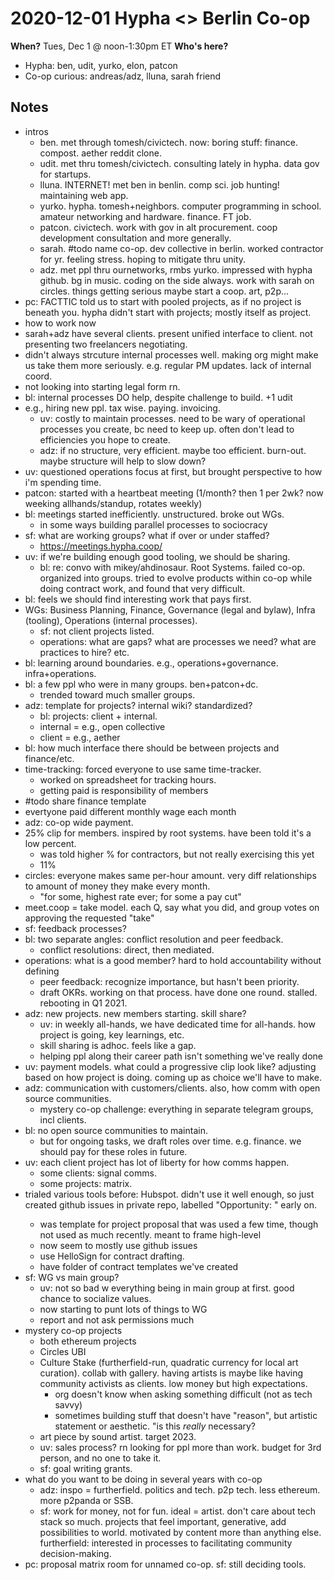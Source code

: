 # 2020-12-01 Hypha <> Berlin Co-op

**When?** Tues, Dec 1 @ noon-1:30pm ET
**Who's here?**
- Hypha: ben, udit, yurko, elon, patcon
- Co-op curious: andreas/adz, lluna, sarah friend

## Notes

* intros
	* ben. met through tomesh/civictech. now: boring stuff: finance. compost. aether reddit clone.
	* udit. met thru tomesh/civictech. consulting lately in hypha. data gov for startups.
	* lluna. INTERNET! met ben in benlin. comp sci. job hunting! maintaining web app.
	* yurko. hypha. tomesh+neighbors. computer programming in school. amateur networking and hardware. finance. FT job.
	* patcon. civictech. work with gov in alt procurement. coop development consultation and more generally.
	* sarah. #todo name co-op. dev collective in berlin. worked contractor for yr. feeling stress. hoping to mitigate thru unity.
	* adz. met ppl thru ournetworks, rmbs yurko. impressed with hypha github. bg in music. coding on the side always. work with sarah on circles. things getting serious maybe start a coop. art, p2p...
* pc: FACTTIC told us to start with pooled projects, as if no project is beneath you. hypha didn't start with projects; mostly itself as project.
* how to work now
* sarah+adz have several clients. present unified interface to client. not presenting two freelancers negotiating.
* didn't always strcuture internal processes well. making org might make us take them more seriously. e.g. regular PM updates. lack of internal coord.
* not looking into starting legal form rn.
* bl: internal processes DO help, despite challenge to build. +1 udit
* e.g., hiring new ppl. tax wise. paying. invoicing.
	* uv: costly to maintain processes. need to be wary of operational processes you create, bc need to keep up. often don't lead to efficiencies you hope to create.
	* adz: if no structure, very efficient. maybe too efficient. burn-out. maybe structure will help to slow down?
* uv: questioned operations focus at first, but brought perspective to how i'm spending time.
* patcon: started with a heartbeat meeting (1/month? then 1 per 2wk? now weeking allhands/standup, rotates weekly)
* bl: meetings started inefficiently. unstructured. broke out WGs.
	* in some ways building parallel processes to sociocracy
* sf: what are working groups? what if over or under staffed?
	* https://meetings.hypha.coop/
*  uv: if we're building enough good tooling, we should be sharing.
	* bl: re: convo with mikey/ahdinosaur. Root Systems. failed co-op. organized into groups. tried to evolve products within co-op while doing contract work, and found that very difficult.
* bl: feels we should find interesting work that pays first.
* WGs: Business Planning, Finance, Governance (legal and bylaw), Infra (tooling), Operations (internal processes).
	* sf: not client projects listed.
	* operations: what are gaps? what are processes we need? what are practices to hire? etc.
* bl: learning around boundaries. e.g., operations+governance. infra+operations.
* bl: a few ppl who were in many groups. ben+patcon+dc.
	* trended toward much smaller groups.
* adz: template for projects? internal wiki? standardized?
	* bl: projects: client + internal.
	* internal = e.g., open collective
	* client = e.g., aether
* bl: how much interface there should be between projects and finance/etc.
* time-tracking: forced everyone to use same time-tracker.
	* worked on spreadsheet for tracking hours.
	* getting paid is responsibility of members
* #todo share finance template
* evertyone paid different monthly wage each month
* adz: co-op wide payment.
* 25% clip for members. inspired by root systems. have been told it's a low percent.
	* was told higher % for contractors, but not really exercising this yet
	* 11%
* circles: everyone makes same per-hour amount. very diff relationships to amount of money they make every month.
	* "for some, highest rate ever; for some a pay cut"
* meet.coop = take model. each Q, say what you did, and group votes on approving the requested "take"
* sf: feedback processes?
* bl: two separate angles: conflict resolution and peer feedback.
	* conflict resolutions: direct, then mediated.
* operations: what is a good member? hard to hold accountability without defining
	* peer feedback: recognize importance, but hasn't been priority.
	* draft OKRs. working on that process. have done one round. stalled. rebooting in Q1 2021.
* adz: new projects. new members starting. skill share?
	* uv: in weekly all-hands, we have dedicated time for all-hands. how project is going, key learnings, etc.
	* skill sharing is adhoc. feels like a gap.
	* helping ppl along their career path isn't something we've really done
* uv: payment models. what could a progressive clip look like? adjusting based on how project is doing. coming up as choice we'll have to make.
* adz: communication with customers/clients. also, how comm with open source communities.
	* mystery co-op challenge: everything in separate telegram groups, incl clients.
* bl: no open source communities to maintain.
	* but for ongoing tasks, we draft roles over time. e.g. finance. we should pay for these roles in future.
* uv: each client project has lot of liberty for how comms happen.
	* some clients: signal comms.
	* some projects: matrix.
* trialed various tools before: Hubspot. didn't use it well enough, so just created github issues in private repo, labelled "Opportunity: <name>" early on.
	* was template for project proposal that was used a few time, though not used as much recently. meant to frame high-level
	* now seem to mostly use github issues
	* use HelloSign for contract drafting.
	* have folder of contract templates we've created
* sf: WG vs main group?
	* uv: not so bad w everything being in main group at first. good chance to socialize values.
	* now starting to punt lots of things to WG
	* report and not ask permissions much
* mystery co-op projects
	* both ethereum projects
	* Circles UBI
	* Culture Stake (furtherfield-run, quadratic currency for local art curation). collab with gallery. having artists is maybe like having community activists as clients. low money but high expectations.
		* org doesn't know when asking something difficult (not as tech savvy)
		* sometimes building stuff that doesn't have "reason", but artistic statement or aesthetic. "is this _really_ necessary?
	* art piece by sound artist. target 2023.
	* uv: sales process? rn looking for ppl more than work. budget for 3rd person, and no one to take it.
	* sf: goal writing grants.
* what do you want to be doing in several years with co-op
	* adz: inspo = furtherfield. politics and tech. p2p tech. less ethereum. more p2panda or SSB.
	* sf: work for money, not for fun. ideal = artist. don't care about tech stack so much. projects that feel important, generative, add possibilities to world. motivated by content more than anything else. furtherfield: interested in processes to facilitating community decision-making.
* pc: proposal matrix room for unnamed co-op. sf: still deciding tools.
